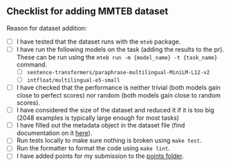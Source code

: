 
<!-- If you are not submitting for a dataset, feel free to remove the content below  -->


<!-- add additional description, question etc. related to the new dataset -->

## Checklist for adding MMTEB dataset

<!-- 
Before you commit here is a checklist you should complete before submitting
if you are not 
 -->
Reason for dataset addition:
<!-- Add reason for adding dataset here. E.g. it covers task/language/domain previously not covered -->


- [ ] I have tested that the dataset runs with the `mteb` package.
- [ ] I have run the following models on the task (adding the results to the pr). These can be run using the `mteb run -m {model_name} -t {task_name}` command.
  - [ ] `sentence-transformers/paraphrase-multilingual-MiniLM-L12-v2`
  - [ ] `intfloat/multilingual-e5-small`
- [ ] I have checked that the performance is neither trivial (both models gain close to perfect scores) nor random (both models gain close to random scores).
- [ ] I have considered the size of the dataset and reduced it if it is too big (2048 examples is typically large enough for most tasks)
- [ ] I have filled out the metadata object in the dataset file (find documentation on it [here](https://github.com/embeddings-benchmark/mteb/blob/main/docs/adding_a_dataset.md#2-creating-the-metadata-object)).
- [ ] Run tests locally to make sure nothing is broken using `make test`. 
- [ ] Run the formatter to format the code using `make lint`. 
- [ ] I have added points for my submission to the [points folder](https://github.com/embeddings-benchmark/mteb/blob/main/docs/mmteb/points.md).
